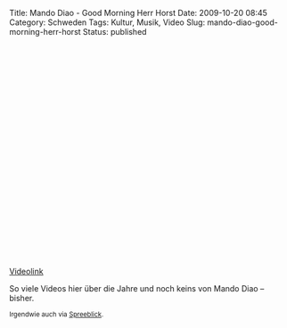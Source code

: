 Title: Mando Diao - Good Morning Herr Horst
Date: 2009-10-20 08:45
Category: Schweden
Tags: Kultur, Musik, Video
Slug: mando-diao-good-morning-herr-horst
Status: published

<p>
<object width="480" height="385">
<param name="movie" value="http://www.youtube-nocookie.com/v/JPZI52UeULQ&amp;hl=en&amp;fs=1&amp;"></param><param name="allowFullScreen" value="true"></param><param name="allowscriptaccess" value="always"></param>

<embed src="http://www.youtube-nocookie.com/v/JPZI52UeULQ&amp;hl=en&amp;fs=1&amp;" type="application/x-shockwave-flash" allowscriptaccess="always" allowfullscreen="true" width="480" height="385">
</embed>
</object>
  
[Videolink](http://www.youtube.com/watch?v=JPZI52UeULQ)

</p>
So viele Videos hier über die Jahre und noch keins von Mando Diao –
bisher.

<small>Irgendwie auch via
[Spreeblick](http://www.spreeblick.com/2009/09/30/guten-morgen-12/).
</small>

